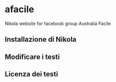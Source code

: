 # afacile
Nikola website for facebook group Australia Facile

## Installazione di Nikola

## Modificare i testi

## Licenza dei testi
